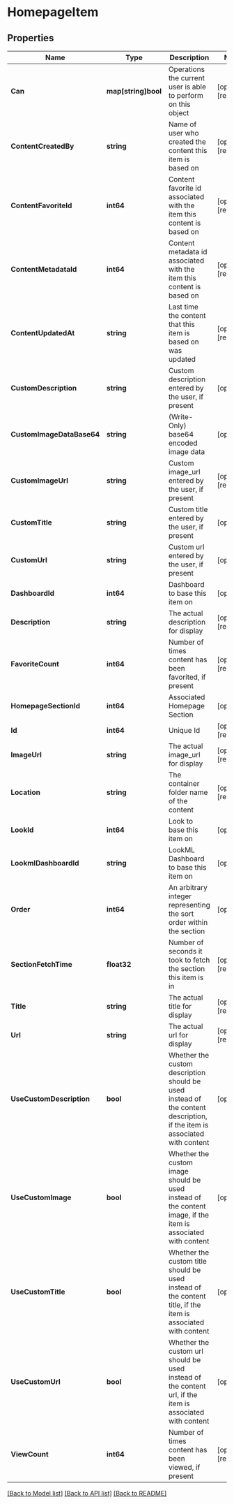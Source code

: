 # HomepageItem

## Properties

Name | Type | Description | Notes
------------ | ------------- | ------------- | -------------
**Can** | **map[string]bool** | Operations the current user is able to perform on this object | [optional] [readonly] 
**ContentCreatedBy** | **string** | Name of user who created the content this item is based on | [optional] [readonly] 
**ContentFavoriteId** | **int64** | Content favorite id associated with the item this content is based on | [optional] [readonly] 
**ContentMetadataId** | **int64** | Content metadata id associated with the item this content is based on | [optional] [readonly] 
**ContentUpdatedAt** | **string** | Last time the content that this item is based on was updated | [optional] [readonly] 
**CustomDescription** | **string** | Custom description entered by the user, if present | [optional] 
**CustomImageDataBase64** | **string** | (Write-Only) base64 encoded image data | [optional] 
**CustomImageUrl** | **string** | Custom image_url entered by the user, if present | [optional] [readonly] 
**CustomTitle** | **string** | Custom title entered by the user, if present | [optional] 
**CustomUrl** | **string** | Custom url entered by the user, if present | [optional] 
**DashboardId** | **int64** | Dashboard to base this item on | [optional] 
**Description** | **string** | The actual description for display | [optional] [readonly] 
**FavoriteCount** | **int64** | Number of times content has been favorited, if present | [optional] [readonly] 
**HomepageSectionId** | **int64** | Associated Homepage Section | [optional] 
**Id** | **int64** | Unique Id | [optional] [readonly] 
**ImageUrl** | **string** | The actual image_url for display | [optional] [readonly] 
**Location** | **string** | The container folder name of the content | [optional] [readonly] 
**LookId** | **int64** | Look to base this item on | [optional] 
**LookmlDashboardId** | **string** | LookML Dashboard to base this item on | [optional] 
**Order** | **int64** | An arbitrary integer representing the sort order within the section | [optional] 
**SectionFetchTime** | **float32** | Number of seconds it took to fetch the section this item is in | [optional] [readonly] 
**Title** | **string** | The actual title for display | [optional] [readonly] 
**Url** | **string** | The actual url for display | [optional] [readonly] 
**UseCustomDescription** | **bool** | Whether the custom description should be used instead of the content description, if the item is associated with content | [optional] 
**UseCustomImage** | **bool** | Whether the custom image should be used instead of the content image, if the item is associated with content | [optional] 
**UseCustomTitle** | **bool** | Whether the custom title should be used instead of the content title, if the item is associated with content | [optional] 
**UseCustomUrl** | **bool** | Whether the custom url should be used instead of the content url, if the item is associated with content | [optional] 
**ViewCount** | **int64** | Number of times content has been viewed, if present | [optional] [readonly] 

[[Back to Model list]](../README.md#documentation-for-models) [[Back to API list]](../README.md#documentation-for-api-endpoints) [[Back to README]](../README.md)


